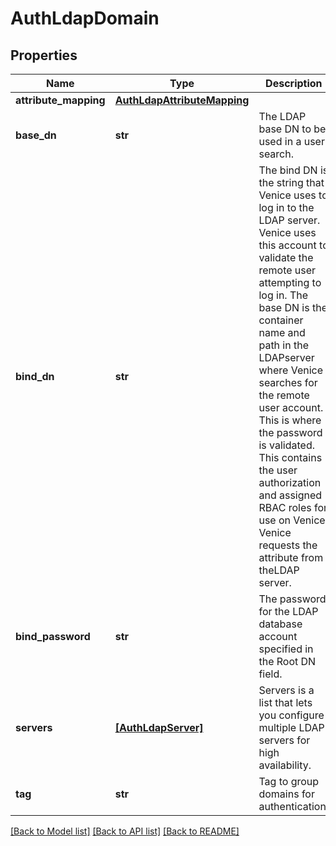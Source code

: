 # AuthLdapDomain

## Properties
Name | Type | Description | Notes
------------ | ------------- | ------------- | -------------
**attribute_mapping** | [**AuthLdapAttributeMapping**](AuthLdapAttributeMapping.md) |  | [optional] 
**base_dn** | **str** | The LDAP base DN to be used in a user search. | [optional] 
**bind_dn** | **str** | The bind DN is the string that Venice uses to log in to the LDAP server. Venice uses this account to validate the remote user attempting to log in. The base DN is the container name and path in the LDAPserver where Venice searches for the remote user account. This is where the password is validated. This contains the user authorization and assigned RBAC roles for use on Venice. Venice requests the attribute from theLDAP server. | [optional] 
**bind_password** | **str** | The password for the LDAP database account specified in the Root DN field. | [optional] 
**servers** | [**[AuthLdapServer]**](AuthLdapServer.md) | Servers is a list that lets you configure multiple LDAP servers for high availability. | [optional] 
**tag** | **str** | Tag to group domains for authentication. | [optional] 

[[Back to Model list]](../README.md#documentation-for-models) [[Back to API list]](../README.md#documentation-for-api-endpoints) [[Back to README]](../README.md)


